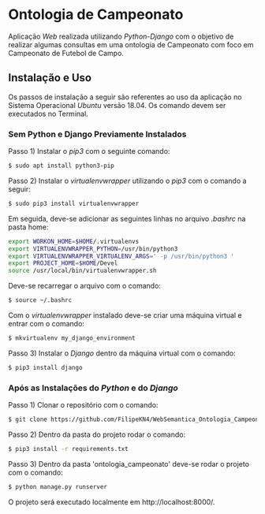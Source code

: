 # Ontologia de Campeonato

Aplicação _Web_ realizada utilizando _Python-Django_ com o objetivo de realizar algumas consultas em uma ontologia
de Campeonato com foco em Campeonato de Futebol de Campo.

## Instalação e Uso

Os passos de instalação a seguir são referentes ao uso da aplicação no Sistema Operacional _Ubuntu_ versão 18.04. Os comando devem ser executados no Terminal.

### Sem Python e Django Previamente Instalados

Passo 1) Instalar o _pip3_ com o seguinte comando:

```sh
$ sudo apt install python3-pip
```
Passo 2) Instalar o _virtualenvwrapper_ utilizando o _pip3_ com o comando a seguir:

```sh
$ sudo pip3 install virtualenvwrapper
```

Em seguida, deve-se adicionar as seguintes linhas no arquivo *.bashrc* na pasta home:

```sh
export WORKON_HOME=$HOME/.virtualenvs
export VIRTUALENVWRAPPER_PYTHON=/usr/bin/python3
export VIRTUALENVWRAPPER_VIRTUALENV_ARGS=' -p /usr/bin/python3 '
export PROJECT_HOME=$HOME/Devel
source /usr/local/bin/virtualenvwrapper.sh
```

Deve-se recarregar o arquivo com o comando:

```sh
$ source ~/.bashrc
```

Com o _virtualenvwrapper_ instalado deve-se criar uma máquina virtual e entrar com o comando:

```sh
$ mkvirtualenv my_django_environment
```

Passo 3) Instalar o _Django_ dentro da máquina virtual com o comando:

```sh
$ pip3 install django
```

### Após as Instalações do _Python_ e do _Django_

Passo 1) Clonar o repositório com o comando:

```sh
$ git clone https://github.com/FilipeKN4/WebSemantica_Ontologia_Campeonato.git
```

Passo 2) Dentro da pasta do projeto rodar o comando:

```sh
$ pip3 install -r requirements.txt
```

Passo 3) Dentro da pasta 'ontologia_campeonato' deve-se rodar o projeto com o comando:

```sh
$ python manage.py runserver
```

O projeto será executado localmente em http://localhost:8000/.